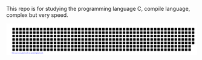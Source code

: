 This repo is for studying the programming language C, compile language, complex but very speed.


![gitartwork](gitartwork.svg)
